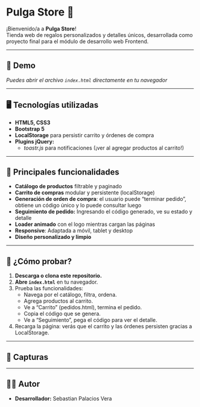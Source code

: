 # Pulga Store 🛒

¡Bienvenido/a a **Pulga Store**!  
Tienda web de regalos personalizados y detalles únicos, desarrollada como proyecto final para el módulo de desarrollo web Frontend.

---

## 🚀 Demo

*Puedes abrir el archivo `index.html` directamente en tu navegador*

---


## 🖥️ Tecnologías utilizadas

- **HTML5, CSS3** 
- **Bootstrap 5**
- **LocalStorage** para persistir carrito y órdenes de compra
- **Plugins jQuery:**  
  - *toastr.js* para notificaciones (¡ver al agregar productos al carrito!)

---

## 🧩 Principales funcionalidades

- **Catálogo de productos** filtrable y paginado
- **Carrito de compras** modular y persistente (localStorage)
- **Generación de orden de compra**: el usuario puede “terminar pedido”, obtiene un código único y lo puede consultar luego
- **Seguimiento de pedido:** Ingresando el código generado, ve su estado y detalle 
- **Loader animado** con el logo mientras cargan las páginas
- **Responsive**: Adaptada a móvil, tablet y desktop
- **Diseño personalizado y limpio**

---

## 📝 ¿Cómo probar?

1. **Descarga o clona este repositorio.**
2. **Abre `index.html`** en tu navegador.
3. Prueba las funcionalidades:
   - Navega por el catálogo, filtra, ordena.
   - Agrega productos al carrito.
   - Ve a “Carrito” (pedidos.html), termina el pedido.
   - Copia el código que se genera.
   - Ve a “Seguimiento”, pega el código para ver el detalle.
4. Recarga la página: verás que el carrito y las órdenes persisten gracias a LocalStorage.

---

## 📸 Capturas


---

## 👨‍💻 Autor

- **Desarrollador:** Sebastian Palacios Vera




